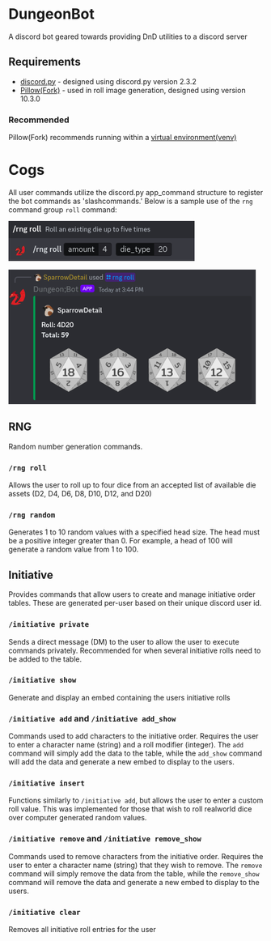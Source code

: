 # DungeonBot
A discord bot geared towards providing DnD utilities to a discord server

## Requirements
- [discord.py](https://discordpy.readthedocs.io/en/stable/intro.html) - designed using discord.py version 2.3.2
- [Pillow(Fork)](https://pillow.readthedocs.io/en/stable/installation.html) - used in roll image generation, designed using version 10.3.0

### Recommended
Pillow(Fork) recommends running within a [virtual environment(venv)](https://docs.python.org/3/library/venv.html)

# Cogs
All user commands utilize the discord.py app_command structure to register the bot commands as 'slashcommands.' Below is a sample use of the
`rng` command group `roll` command:

![slash_command](.readme/sample_command1.png)

![roll_command](.readme/sample_command2.png)

## RNG
Random number generation commands.

### `/rng roll`
Allows the user to roll up to four dice from an accepted list of available die assets (D2, D4, D6, D8, D10, D12, and D20)

### `/rng random`
Generates 1 to 10 random values with a specified head size. The head must be a positive integer greater than 0. For example, a head of 100
will generate a random value from 1 to 100.

## Initiative
Provides commands that allow users to create and manage initiative order tables. These are generated per-user based on their unique discord user
id.

### `/initiative private`
Sends a direct message (DM) to the user to allow the user to execute commands privately. Recommended for when several initiative rolls need to be added to
the table.

### `/initiative show`
Generate and display an embed containing the users initiative rolls

### `/initiative add` and `/initiative add_show`
Commands used to add characters to the initiative order. Requires the user to enter a character name (string) and a roll modifier (integer). The `add`
command will simply add the data to the table, while the `add_show` command will add the data and generate a new embed to display to the users.

### `/initiative insert`
Functions similarly to `/initiative add`, but allows the user to enter a custom roll value. This was implemented for those that wish to roll realworld
dice over computer generated random values.

### `/initiative remove` and `/initiative remove_show`
Commands used to remove characters from the initiative order. Requires the user to enter a character name (string) that they wish to remove. The `remove`
command will simply remove the data from the table, while the `remove_show` command will remove the data and generate a new embed to display to the users.

### `/initiative clear`
Removes all initiative roll entries for the user
